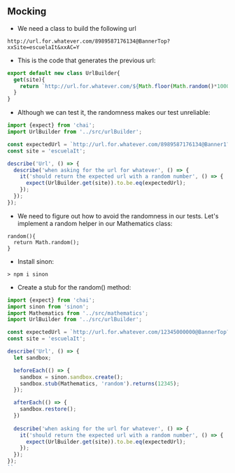 ## Mocking
- We need a class to build the following url

```
http://url.for.whatever.com/8989587176134@BannerTop?xxSite=escuelaIt&xxAC=Y
```

- This is the code that generates the previous url:

```javascript
export default new class UrlBuilder{
  get(site){
    return `http://url.for.whatever.com/${Math.floor(Math.random()*1000000)}@BannerTop?xxSite=${site}&xxAC=Y`
  }
}
```

- Although we can test it, the randomness makes our test unreliable:

```javascript
import {expect} from 'chai';
import UrlBuilder from '../src/urlBuilder';

const expectedUrl = `http://url.for.whatever.com/8989587176134@Banner1?xxSite=escuelaIt&xxAC=Y`;
const site = 'escuelaIt';

describe('Url', () => {
  describe('when asking for the url for whatever', () => {
    it('should return the expected url with a random number', () => {
      expect(UrlBuilder.get(site)).to.be.eq(expectedUrl);
    });
  });
});
```

- We need to figure out how to avoid the randomness in our tests. Let's implement a random helper in our Mathematics class:

```
random(){
  return Math.random();
}
```

- Install sinon:

```
> npm i sinon
```

- Create a stub for the random() method:

```javascript
import {expect} from 'chai';
import sinon from 'sinon';
import Mathematics from '../src/mathematics';
import UrlBuilder from '../src/urlBuilder';

const expectedUrl = `http://url.for.whatever.com/12345000000@BannerTop?xxSite=escuelaIt&xxAC=Y`;
const site = 'escuelaIt';

describe('Url', () => {
  let sandbox; 

  beforeEach(() => {
    sandbox = sinon.sandbox.create();
    sandbox.stub(Mathematics, 'random').returns(12345);
  });

  afterEach(() => {
    sandbox.restore();
  })
    
  describe('when asking for the url for whatever', () => {
    it('should return the expected url with a random number', () => {
      expect(UrlBuilder.get(site)).to.be.eq(expectedUrl);
    });
  });
});
``

